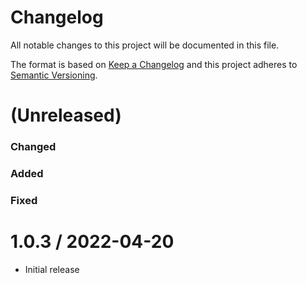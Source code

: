# Changelog

All notable changes to this project will be documented in this file.

The format is based on [Keep a Changelog](http://keepachangelog.com/) and this
project adheres to [Semantic Versioning](http://semver.org/).

(Unreleased)
==================
### Changed
### Added
### Fixed


1.0.3 / 2022-04-20
==================

  * Initial release


[repo]: https://github.com/sajjadmrx/request-details